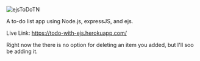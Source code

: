 ![ejsToDoTN](https://user-images.githubusercontent.com/77228474/112246022-0737e580-8c78-11eb-90ba-feda8d17d2c7.png)

A to-do list app using Node.js, expressJS, and ejs.

Live Link: https://todo-with-ejs.herokuapp.com/

Right now the there is no option for deleting an item you added, but I'll soo be adding it.
